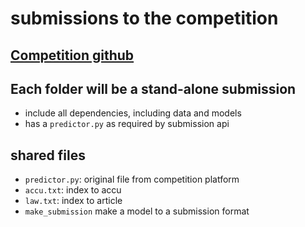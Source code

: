 # submissions to the competition

## [Competition github](https://github.com/thunlp/CAIL2018)

## Each folder will be a stand-alone submission
- include all dependencies, including data and models
- has a `predictor.py` as required by submission api 

## shared files
- `predictor.py`: original file from competition platform
- `accu.txt`: index to accu
- `law.txt`: index to article
- `make_submission` make a model to a submission format

